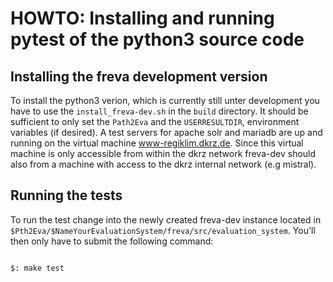 # HOWTO: Installing and running pytest of the python3 source code

## Installing the freva development version
To install the python3 verion, which is currently still unter development
you have to use the `install_freva-dev.sh` in the `build` directory.
It should be sufficient to only set the `Path2Eva` and the `USERRESULTDIR`,
environment variables (if desired). A test servers for apache solr and mariadb
are up and running on the virtual machine www-regiklim.dkrz.de. Since this
virtual machine is only accessible from within the dkrz network freva-dev
should also from a machine with access to the dkrz internal network (e.g mistral).

## Running the tests

To run the test change into the newly created freva-dev instance located in
`$Pth2Eva/$NameYourEvaluationSystem/freva/src/evaluation_system`.
You'll then only have to submit the following command:

```bash

$: make test

```
